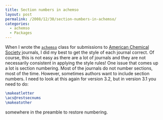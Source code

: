 ```yaml
---
title: Section numbers in achemso
layout: post
permalink: /2008/12/30/section-numbers-in-achemso/
categories:
  - achemso
  - Packages
---
```

When I wrote the [`achemso`](https://ctan.org/pkg/achemso) class for submissions to [American Chemical Society](http://www.acs.org) journals, I did my best to get the style of each journal correct. Of course, this is not easy as there are a lot of journals and they are not necessarily consistent in applying the style rules! One issue that comes up a lot is section numbering. Most of the journals do not number sections, most of the time. However, sometimes authors want to include section numbers. I need to look at this again for version 3.2, but in version 3.1 you need to do:

```latex
\makeatletter
\acs@restsecnums
\makeatother
```

somewhere in the preamble to restore numbering.
